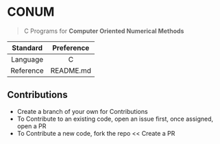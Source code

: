 # CONUM
> C Programs for **Computer Oriented Numerical Methods**

|Standard|Preference|
|:--:|:--:|
|Language|C|
|Reference|README.md|

## Contributions

+ Create a branch of your own for Contributions
+ To Contribute to an existing code, open an issue first, once assigned, open a PR
+ To Contribute a new code, fork the repo << Create a PR

